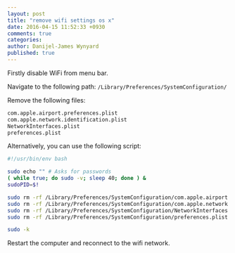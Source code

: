 ```yaml
---
layout: post
title: "remove wifi settings os x"
date: 2016-04-15 11:52:33 +0930
comments: true
categories: 
author: Danijel-James Wynyard
published: true
---
```

Firstly disable WiFi from menu bar.

Navigate to the following path: `/Library/Preferences/SystemConfiguration/`

Remove the following files:

```bash
com.apple.airport.preferences.plist
com.apple.network.identification.plist
NetworkInterfaces.plist
preferences.plist
```

Alternatively, you can use the following script:

```bash
#!/usr/bin/env bash

sudo echo "" # Asks for passwords
( while true; do sudo -v; sleep 40; done ) &
sudoPID=$!

sudo rm -rf /Library/Preferences/SystemConfiguration/com.apple.airport.preferences.plist
sudo rm -rf /Library/Preferences/SystemConfiguration/com.apple.network.identification.plist
sudo rm -rf /Library/Preferences/SystemConfiguration/NetworkInterfaces.plist
sudo rm -rf /Library/Preferences/SystemConfiguration/preferences.plist

sudo -k
```

Restart the computer and reconnect to the wifi network.
